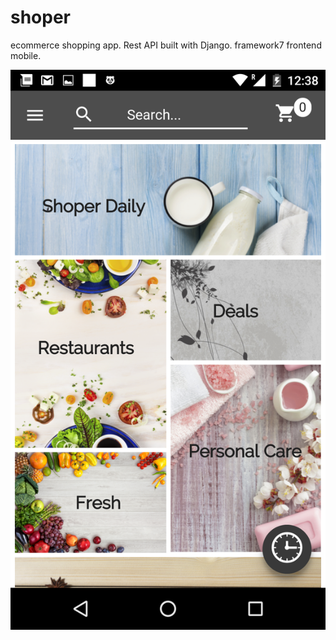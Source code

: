 # shoper
ecommerce shopping app. Rest API built with Django. framework7 frontend mobile.

![ScreenShot](https://github.com/vaibhavch/shoper/blob/master/fwdscreenshots/Screenshot_20160718-003801.png?raw=true)
